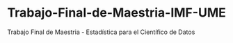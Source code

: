 # Trabajo-Final-de-Maestria-IMF-UME
Trabajo Final de Maestria - Estadística para el Científico de Datos
